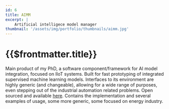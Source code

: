 ```yaml
---
id: 6
title: AIMM
excerpt: |
    Artificial intelligece model manager
thumbnail: '/assets/img/portfolio/thumbnails/aimm.jpg'
---
```


# {{$frontmatter.title}}

Main product of my PhD, a software component/framework for AI model
integration, focused on IIoT systems. Built for fast prototyping of integrated
supervised machine learning models. Interfaces to its environment are highly
generic (and changeable), allowing for a wide range of purposes, even stepping
out of the industrial automation related problems. Open sourced and available
[here](https://github.com/hat-open/aimm). Contains the implementation and
several examples of usage, some more generic, some focused on energy industry.
